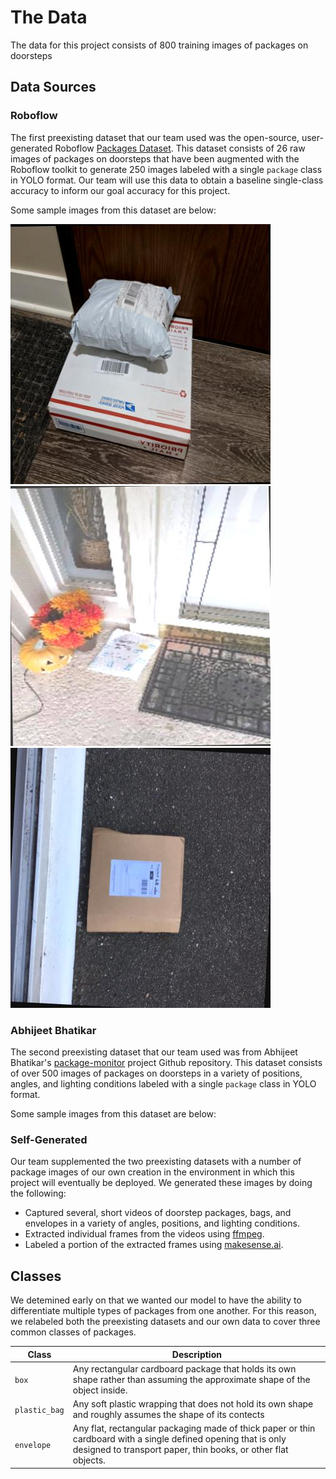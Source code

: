 # The Data
The data for this project consists of 800 training images of packages on doorsteps 
## Data Sources
### Roboflow
The first preexisting dataset that our team used was the open-source, user-generated Roboflow [Packages Dataset](https://public.roboflow.com/object-detection/packages-dataset). This dataset consists of 26 raw images of packages on doorsteps that have been augmented with the Roboflow toolkit to generate 250 images labeled with a single `package` class in YOLO format. Our team will use this data to obtain a baseline single-class accuracy to inform our goal accuracy for this project.  
  
Some sample images from this dataset are below:  
  
![](images/roboflow1.jpg?raw=true)
![](images/roboflow2.jpg?raw=true)
![](images/roboflow3.jpg?raw=true)  
  
### Abhijeet Bhatikar
The second preexisting dataset that our team used was from Abhijeet Bhatikar's [package-monitor](https://github.com/abhatikar/package-monitor) project Github repository. This dataset consists of over 500 images of packages on doorsteps in a variety of positions, angles, and lighting conditions labeled with a single `package` class in YOLO format.  
  
Some sample images from this dataset are below:
### Self-Generated
Our team supplemented the two preexisting datasets with a number of package images of our own creation in the environment in which this project will eventually be deployed. We generated these images by doing the following:  
- Captured several, short videos of doorstep packages, bags, and envelopes in a variety of angles, positions, and lighting conditions. 
- Extracted individual frames from the videos using [ffmpeg](http://ffmpeg.org/).
- Labeled a portion of the extracted frames using [makesense.ai](https://www.makesense.ai/).
## Classes
We detemined early on that we wanted our model to have the ability to differentiate multiple types of packages from one another. For this reason, we relabeled both the preexisting datasets and our own data to cover three common classes of packages.

| Class      | Description |
| ----------- | ----------- |
| `box`      | Any rectangular cardboard package that holds its own shape rather than assuming the approximate shape of the object inside.       |
| `plastic_bag`   | Any soft plastic wrapping that does not hold its own shape and roughly assumes the shape of its contects        |
| `envelope`   | Any flat, rectangular packaging made of thick paper or thin cardboard with a single defined opening that is only designed to transport paper, thin books, or other flat objects.        |